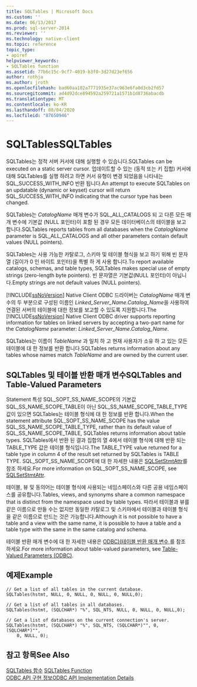 ```yaml
---
title: SQLTables | Microsoft Docs
ms.custom: ''
ms.date: 06/13/2017
ms.prod: sql-server-2014
ms.reviewer: ''
ms.technology: native-client
ms.topic: reference
topic_type:
- apiref
helpviewer_keywords:
- SQLTables function
ms.assetid: 77b6c15c-9cf7-4019-b3f0-3d27d23ef656
author: rothja
ms.author: jroth
ms.openlocfilehash: bad60aa102a7771935e37ac963e6fa0d3cb2fd57
ms.sourcegitcommit: ad4d92dce894592a259721a1571b1d8736abacdb
ms.translationtype: MT
ms.contentlocale: ko-KR
ms.lasthandoff: 08/04/2020
ms.locfileid: "87650946"
---
```

# <a name="sqltables"></a><span data-ttu-id="93a58-102">SQLTables</span><span class="sxs-lookup"><span data-stu-id="93a58-102">SQLTables</span></span>
  <span data-ttu-id="93a58-103">SQLTables는 정적 서버 커서에 대해 실행할 수 있습니다.</span><span class="sxs-lookup"><span data-stu-id="93a58-103">SQLTables can be executed on a static server cursor.</span></span> <span data-ttu-id="93a58-104">업데이트할 수 있는 (동적 또는 키 집합) 커서에 대해 SQLTables를 실행 하려고 하면 커서 유형이 변경 되었음을 나타내는 SQL_SUCCESS_WITH_INFO 반환 됩니다.</span><span class="sxs-lookup"><span data-stu-id="93a58-104">An attempt to execute SQLTables on an updatable (dynamic or keyset) cursor will return SQL_SUCCESS_WITH_INFO indicating that the cursor type has been changed.</span></span>  
  
 <span data-ttu-id="93a58-105">SQLTables는 *CatalogName* 매개 변수가 SQL_ALL_CATALOGS 되 고 다른 모든 매개 변수에 기본값 (NULL 포인터)이 포함 된 경우 모든 데이터베이스의 테이블을 보고 합니다.</span><span class="sxs-lookup"><span data-stu-id="93a58-105">SQLTables reports tables from all databases when the *CatalogName* parameter is SQL_ALL_CATALOGS and all other parameters contain default values (NULL pointers).</span></span>  
  
 <span data-ttu-id="93a58-106">SQLTables는 사용 가능한 카탈로그, 스키마 및 테이블 형식을 보고 하기 위해 빈 문자열 (길이가 0 인 바이트 포인터)을 특별 하 게 사용 합니다.</span><span class="sxs-lookup"><span data-stu-id="93a58-106">To report available catalogs, schemas, and table types, SQLTables makes special use of empty strings (zero-length byte pointers).</span></span> <span data-ttu-id="93a58-107">빈 문자열은 기본값(NULL 포인터)이 아닙니다.</span><span class="sxs-lookup"><span data-stu-id="93a58-107">Empty strings are not default values (NULL pointers).</span></span>  
  
 <span data-ttu-id="93a58-108">[!INCLUDE[ssNoVersion](../../includes/ssnoversion-md.md)] Native Client ODBC 드라이버는 *CatalogName* 매개 변수의 두 부분으로 구성된 이름인 *Linked_Server_Name.Catalog_Name*을 사용하여 연결된 서버의 테이블에 대한 정보를 보고할 수 있도록 지원합니다.</span><span class="sxs-lookup"><span data-stu-id="93a58-108">The [!INCLUDE[ssNoVersion](../../includes/ssnoversion-md.md)] Native Client ODBC driver supports reporting information for tables on linked servers by accepting a two-part name for the *CatalogName* parameter: *Linked_Server_Name.Catalog_Name*.</span></span>  
  
 <span data-ttu-id="93a58-109">SQLTables는 이름이 *TableName* 과 일치 하 고 현재 사용자가 소유 하 고 있는 모든 테이블에 대 한 정보를 반환 합니다.</span><span class="sxs-lookup"><span data-stu-id="93a58-109">SQLTables returns information about any tables whose names match *TableName* and are owned by the current user.</span></span>  
  
## <a name="sqltables-and-table-valued-parameters"></a><span data-ttu-id="93a58-110">SQLTables 및 테이블 반환 매개 변수</span><span class="sxs-lookup"><span data-stu-id="93a58-110">SQLTables and Table-Valued Parameters</span></span>  
 <span data-ttu-id="93a58-111">Statement 특성 SQL_SOPT_SS_NAME_SCOPE의 기본값 SQL_SS_NAME_SCOPE_TABLE이 아닌 SQL_SS_NAME_SCOPE_TABLE_TYPE 값이 있으면 SQLTables는 테이블 형식에 대 한 정보를 반환 합니다.</span><span class="sxs-lookup"><span data-stu-id="93a58-111">When the statement attribute SQL_SOPT_SS_NAME_SCOPE has the value SQL_SS_NAME_SCOPE_TABLE_TYPE, rather than its default value of SQL_SS_NAME_SCOPE_TABLE, SQLTables returns information about table types.</span></span> <span data-ttu-id="93a58-112">SQLTables에서 반환 된 결과 집합의 열 4에서 테이블 형식에 대해 반환 되는 TABLE_TYPE 값은 테이블 형식입니다.</span><span class="sxs-lookup"><span data-stu-id="93a58-112">The TABLE_TYPE value returned for a table type in column 4 of the result set returned by SQLTables is TABLE TYPE.</span></span> <span data-ttu-id="93a58-113">SQL_SOPT_SS_NAME_SCOPE에 대 한 자세한 내용은 [SQLSetStmtAttr](sqlsetstmtattr.md)를 참조 하세요.</span><span class="sxs-lookup"><span data-stu-id="93a58-113">For more information on SQL_SOPT_SS_NAME_SCOPE, see [SQLSetStmtAttr](sqlsetstmtattr.md).</span></span>  
  
 <span data-ttu-id="93a58-114">테이블, 뷰 및 동의어는 테이블 형식에 사용되는 네임스페이스와 다른 공용 네임스페이스를 공유합니다.</span><span class="sxs-lookup"><span data-stu-id="93a58-114">Tables, views, and synonyms share a common namespace that is distinct from the namespace used by table types.</span></span> <span data-ttu-id="93a58-115">따라서 테이블과 뷰를 같은 이름으로 만들 수는 없지만 동일한 카탈로그 및 스키마에서 테이블과 테이블 형식을 같은 이름으로 만드는 것은 가능합니다.</span><span class="sxs-lookup"><span data-stu-id="93a58-115">Although it is not possible to have a table and a view with the same name, it is possible to have a table and a table type with the same in the same catalog and schema.</span></span>  
  
 <span data-ttu-id="93a58-116">테이블 반환 매개 변수에 대 한 자세한 내용은 [ODBC&#41;&#40;테이블 반환 매개 변수 ](../native-client-odbc-table-valued-parameters/table-valued-parameters-odbc.md)를 참조 하세요.</span><span class="sxs-lookup"><span data-stu-id="93a58-116">For more information about table-valued parameters, see [Table-Valued Parameters &#40;ODBC&#41;](../native-client-odbc-table-valued-parameters/table-valued-parameters-odbc.md).</span></span>  
  
## <a name="example"></a><span data-ttu-id="93a58-117">예제</span><span class="sxs-lookup"><span data-stu-id="93a58-117">Example</span></span>  
  
```  
// Get a list of all tables in the current database.  
SQLTables(hstmt, NULL, 0, NULL, 0, NULL, 0, NULL,0);  
  
// Get a list of all tables in all databases.  
SQLTables(hstmt, (SQLCHAR*) "%", SQL_NTS, NULL, 0, NULL, 0, NULL,0);  
  
// Get a list of databases on the current connection's server.  
SQLTables(hstmt, (SQLCHAR*) "%", SQL_NTS, (SQLCHAR*)"", 0, (SQLCHAR*)"",  
    0, NULL, 0);  
```  
  
## <a name="see-also"></a><span data-ttu-id="93a58-118">참고 항목</span><span class="sxs-lookup"><span data-stu-id="93a58-118">See Also</span></span>  
 <span data-ttu-id="93a58-119">[SQLTables 함수](https://go.microsoft.com/fwlink/?LinkId=59374) </span><span class="sxs-lookup"><span data-stu-id="93a58-119">[SQLTables Function](https://go.microsoft.com/fwlink/?LinkId=59374) </span></span>  
 [<span data-ttu-id="93a58-120">ODBC API 구현 정보</span><span class="sxs-lookup"><span data-stu-id="93a58-120">ODBC API Implementation Details</span></span>](odbc-api-implementation-details.md)  
  
  
